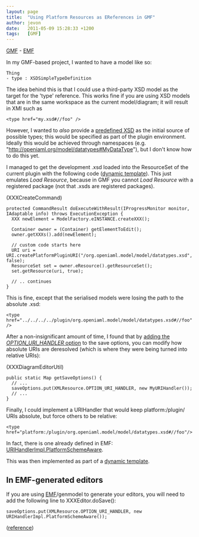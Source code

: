 ```yaml
---
layout: page
title:  "Using Platform Resources as EReferences in GMF"
author: jevon
date:   2011-05-09 15:28:33 +1200
tags:   [GMF]
---
```


[GMF](gmf.md) - [EMF](emf.md)

In my GMF-based project, I wanted to have a model like so:

```
Thing
- type : XSDSimpleTypeDefinition
```

The idea behind this is that I could use a third-party XSD model as the target for the 'type' reference. This works fine if you are using XSD models that are in the same workspace as the current model/diagram; it will result in XMI such as

`<type href="my.xsd#//foo" />`

However, I wanted to _also_ provide a <a href="http://code.google.com/p/iaml/source/browse/trunk/org.openiaml.model/model/datatypes.xsd?spec=svn1681&r=1681">predefined XSD</a> as the initial source of possible types; this would be specified as part of the plugin environment. Ideally this would be achieved through namespaces (e.g. "http://openiaml.org/model/datatypes#MyDataType"), but I don't know how to do this yet.

I managed to get the development .xsd loaded into the ResourceSet of the current plugin with the following code (<a href="http://code.google.com/p/iaml/source/browse/trunk/org.openiaml.model/templates/aspects/xpt/diagram/commands/CreateNodeCommand.xpt?spec=svn1682&r=1682">dynamic template</a>). This just emulates _Load Resource_, because in GMF you cannot _Load Resource_ with a registered package (not that .xsds are registered packages).

(XXXCreateCommand)

```
protected CommandResult doExecuteWithResult(IProgressMonitor monitor, IAdaptable info) throws ExecutionException {
  XXX newElement = ModelFactory.eINSTANCE.createXXX();

  Container owner = (Container) getElementToEdit();
  owner.getXXXs().add(newElement);

  // custom code starts here
  URI uri = URI.createPlatformPluginURI("/org.openiaml.model/model/datatypes.xsd", false);
  ResourceSet set = owner.eResource().getResourceSet();
  set.getResource(uri, true);

  // .. continues
}
```

This is fine, except that the serialised models were losing the path to the absolute .xsd:

`<type href="../../../../plugin/org.openiaml.model/model/datatypes.xsd#//foo"/>`

After a non-insignificant amount of time, I found that by <a href="http://www.eclipse.org/forums/index.php?t=msg&goto=501234&">adding the _OPTION_URI_HANDLER_ option</a> to the save options, you can modify how absolute URIs are deresolved (which is where they were being turned into relative URIs):

(XXXDiagramEditorUtil)

```
public static Map getSaveOptions() {
  // ...
  saveOptions.put(XMLResource.OPTION_URI_HANDLER, new MyURIHandler());
  // ...
}
```

Finally, I could implement a URIHandler that would keep platform:/plugin/ URIs absolute, but force others to be relative:

`<type href="platform:/plugin/org.openiaml.model/model/datatypes.xsd#//foo"/>`

In fact, there is one already defined in EMF: <a href="http://dev.eclipse.org/newslists/news.eclipse.tools.emf/msg37443.html">URIHandlerImpl.PlatformSchemeAware</a>.

This was then implemented as part of a <a href="http://code.google.com/p/iaml/source/browse/trunk/org.openiaml.model/templates/aspects/xpt/editor/DiagramEditorUtil.xpt?spec=svn1682&r=1682#30">dynamic template</a>.

## In EMF-generated editors
If you are using [EMF](emf.md)/genmodel to generate your editors, you will need to add the following line to XXXEditor.doSave():

`saveOptions.put(XMLResource.OPTION_URI_HANDLER, new URIHandlerImpl.PlatformSchemeAware());`

(<a href="http://www.eclipse.org/forums/index.php/t/208504/">reference</a>)
